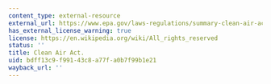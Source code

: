 ```yaml
---
content_type: external-resource
external_url: https://www.epa.gov/laws-regulations/summary-clean-air-act
has_external_license_warning: true
license: https://en.wikipedia.org/wiki/All_rights_reserved
status: ''
title: Clean Air Act.
uid: bdff13c9-f991-43c8-a77f-a0b7f99b1e21
wayback_url: ''
---
```

